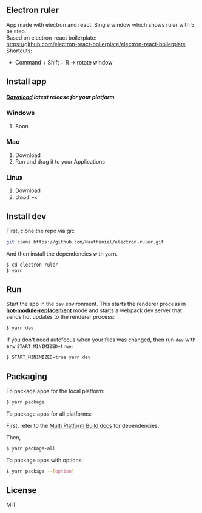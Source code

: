## Electron ruler

App made with electron and react. Single window which shows ruler with 5 px step. <br/>
Based on electron-react boilerplate: <br/>https://github.com/electron-react-boilerplate/electron-react-boilerplate
Shortcuts:

- Command + Shift + R -> rotate window

## Install app

##### [Download](https://github.com/Naethaniel/electron-ruler/releases) latest release for your platform

### Windows

1. Soon

### Mac

1. Download
2. Run and drag it to your Applications

### Linux

1. Download
2. `chmod +x`

## Install dev

First, clone the repo via git:

```bash
git clone https://github.com/Naethaniel/electron-ruler.git
```

And then install the dependencies with yarn.

```bash
$ cd electron-ruler
$ yarn
```

## Run

Start the app in the `dev` environment. This starts the renderer process in [**hot-module-replacement**](https://webpack.js.org/guides/hmr-react/) mode and starts a webpack dev server that sends hot updates to the renderer process:

```bash
$ yarn dev
```

If you don't need autofocus when your files was changed, then run `dev` with env `START_MINIMIZED=true`:

```bash
$ START_MINIMIZED=true yarn dev
```

## Packaging

To package apps for the local platform:

```bash
$ yarn package
```

To package apps for all platforms:

First, refer to the [Multi Platform Build docs](https://www.electron.build/multi-platform-build) for dependencies.

Then,

```bash
$ yarn package-all
```

To package apps with options:

```bash
$ yarn package --[option]
```

## License

MIT
